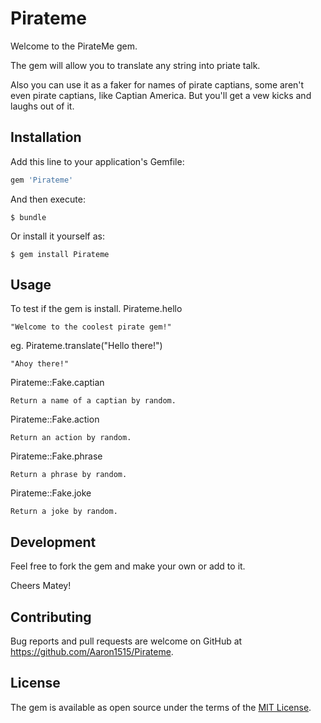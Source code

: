 # Pirateme

Welcome to the PirateMe gem.

The gem will allow you to translate any string into priate talk.

Also you can use it as a faker for names of pirate captians, some aren't even pirate captians, like Captian America.  But you'll get a vew kicks and laughs out of it.

## Installation

Add this line to your application's Gemfile:

```ruby
gem 'Pirateme'
```

And then execute:

    $ bundle

Or install it yourself as:

    $ gem install Pirateme

## Usage
To test if the gem is install.
Pirateme.hello

    "Welcome to the coolest pirate gem!"

eg.
Pirateme.translate("Hello there!")

    "Ahoy there!"

Pirateme::Fake.captian

    Return a name of a captian by random.

Pirateme::Fake.action

    Return an action by random.

Pirateme::Fake.phrase

    Return a phrase by random.

Pirateme::Fake.joke

    Return a joke by random.




## Development

Feel free to fork the gem and make your own or add to it.

Cheers Matey!

## Contributing

Bug reports and pull requests are welcome on GitHub at https://github.com/Aaron1515/Pirateme.


## License

The gem is available as open source under the terms of the [MIT License](http://opensource.org/licenses/MIT).

